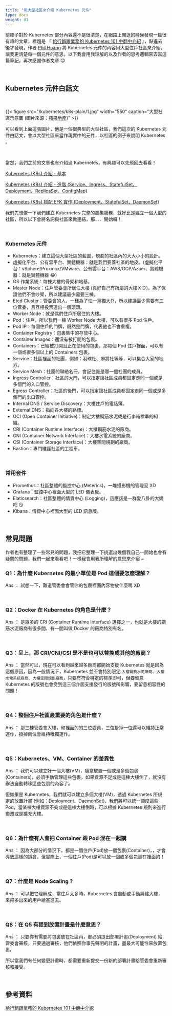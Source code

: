 ```yaml
---
title: "用大型社區來介紹 Kubernetes 元件"
type: docs
weight: 81
---
```


前陣子對於 Kubernetes 部分內容還不是很清楚，在網路上閒逛的時候發現一篇很有趣的文章，標題是 『 [給行銷跟業務的 Kubernetes 101 中翻中介紹](https://blog.pichuang.com.tw/20210111-Kubernetes-for-sales-and-marketing/#%E4%B8%AD%E7%BF%BB%E4%B8%AD%E7%9A%84-Kubernetes-%E7%B5%84%E4%BB%B6%E4%BB%8B%E7%B4%B9) 』，點進去後才發現，作者 [Phil Huang](https://blog.pichuang.com.tw/about/) 將 Kubernetes 元件的內容用大型住戶社區來介紹，讓我更清楚每一個元件的意思，以下我會用我理解的以及作者的思考邏輯來去寫這篇筆記，再次感謝作者文章 😍

<br>

## Kubernetes 元件白話文

<br>

{{< figure src="/kubernetes/k8s-plain/1.jpg" width="550" caption="大型社區示意圖  (圖片來源：[蘋果地產](https://tw.feature.appledaily.com/house/news/article/205878))" >}}

可以看到上面這張圖片，他是一個很典型的大型社區，我們這次的 Kubernetes 元件白話文，會以大型社區來當作現實中的元件，以社區的例子來說明 Kubernetes 。

<br>

當然，我們之前的文章也有介紹過 Kubernetes，有興趣可以先飛回去看看！

[Kubernetes (K8s) 介紹 - 基本](/blog/kubernetes/k8s/)

[Kubernetes (K8s) 介紹 - 進階 (Service、Ingress、StatefulSet、Deployment、ReplicaSet、ConfigMap)](/blog/kubernetes/k8s-advanced/)

[Kubernetes (K8s) 搭配 EFK 實作 (Deployment、StatefulSet、DaemonSet)](/blog/kubernetes/k8s-efk/)

我們先想像一下我們建立 Kubernetes 完整的叢集服務，就好比是建立一個大型的社區，所以以下會將名詞與社區來做連結，那．．．開始囉！

<br>

### Kubernetes 元件

- Kubernetes：建立這個大型社區的藍圖，規劃的社區內的大大小小的設計。
- 虛擬化平台、公有雲平台、實體機器：就是我們要蓋社區的地皮。(虛擬化平台：vSphere/Proxmox/VMware、公有雲平台：AWS/GCP/Azuer、實體機器：就是實體機器 😂)
- OS 作業系統：每棟大樓的骨架和地基。
- Master Node：住戶管委會所居住大樓 (真好自己有所屬的大樓ＸＤ)，為了保證他們不會吵架，所以建議最少需要三棟。
- Etcd Cluster：管委會的人，一樣為了怕一黨獨大(?，所以建議最少需要有三位管委，且互相投票選出一個頭頭。
- Worker Node：就是偶們住戶所居住的大樓。
- Pod：住戶，所以我們一棟 Worker Node 大樓，可以有很多 Pod 住戶。
- Pod IP：每個住戶的門牌，既然是門牌，代表他也不會重複。
- Container Registry：包裹集中的存放中心。
- Container Images：還沒有被打開的包裹。
- Containers：已經被打開且正在使用的包裹，那每個 Pod 住戶裡面，可以有一個或很多個以上的 Containers 包裹。
- Service：社區裡面的社團，例如：羽球社、麻將社等等，可以集合大家的地方。
- Service Mesh：社團的聯絡名冊，會記住誰是哪一個社團的成員。
- Ingress Controller：社區的大門，可以指定讓社區成員都固定走同一個或是多個門的入口管控。
- Egress Controller：社區的後門，可以指定讓社區成員都固定走同一個或是多個門的出口管控。
- Internal DNS / Service Discovery：大樓住戶的電話簿。
- External DNS：指向各大樓的路標。
- OCI (Open Container Initiative)：制定大樓鋼筋水泥或是行李箱標準的組織。
- CRI (Container Runtime Interface)：大樓鋼筋水泥的廠商。
- CNI (Container Network Interface)：大樓水電系統的廠商。
- CSI (Container Storage Interface)：大樓空間規劃的廠商。
- Bastion：專門維護社區的工程車。

<br>

### 常用套件

- Promethus：社區整體的監控中心 (Meterics)，一堆攝影機的管理室 XD
- Grafana：監控中心裡面大型的 LED 儀表板。
- Elaticsearch：社區整體的情資中心 (Logging)，這應該是一群愛八卦的大媽吧 😏
- Kibana：情資中心裡面大型的 LED 訊息版。

<br>

## 常見問題

作者也有整理了一些常見的問題，我把它整理一下挑選出幾個我自己一開始也會有疑問的問題，我們一起來看看吧！一樣我會用我所理解的意思來介紹 ~

### Q1：為什麼 Kubernetes 的最小單位是 Pod 這個要怎麼理解？

Ans ： 試想一下，難道管委會會管你的包裹裡面內容物放什麼嗎 XD

<br>

### Q2：Docker 在 Kubernetes 的角色是什麼？

Ans ： 是眾多的 CRI (Container Runtime Interface) 選擇之一，也就是大樓的鋼筋水泥廠商有很多間，有一間叫做 Docker 的廠商特別有名。

<br>

### Q3：呈上，那 CRI/CNI/CSI 是不是也可以替換成其他的廠商？

Ans ： 當然可以，現在可以看到越來越多廠商都開始支援 Kubernetes 就是因為這個原因，因為一般情況下，Kubernetes 並不會特別限定 `大樓鋼筋水泥廠商`、`大樓水電系統廠商`、`大樓空間規劃廠商`，只要有符合特定的標準即可，但要留意 Kubernetes 的版號也會受到這三個介面支援發行的版號所影響，要留意相容性的問題！

<br>

### Q4：整個住戶社區最重要的角色是什麼？

Ans ： 那三棟管委會大樓，和裡面的的三位委員，三位掛掉一位還可以維持正常運作，掛掉兩位會維持唯獨運作。

<br>

### Q5：Kubernetes、VM、Container 的差異性

Ans ： 我們可以建立好一個大樓(VM)，隨意放置一個或是多個包裹(Containers)，必須手動管理這些包裹，如果資源不足或是這棟大樓倒了，就沒有辦法自動轉移這些包裹的內容了。

但如果是 Kubernetes，我們就可以建立多個大樓(VM)，透過 Kubernetes 所規定的放置計畫 (例如：Deployment、DaemonSet)，我們將可以統一調度這些 Pod，當某棟大樓資源不夠或是這棟大樓倒時，可以根據 Kubernetes 規則來進行搬遷或是擴充大樓。

<br>

### Q6：為什麼有人會把 Container 跟 Pod 混在一起講

Ans ： 因為大部分的情況下，都是一個住戶(Pod)放一個包裹(Container)，，才會導致這樣的誤會。但實際上，一個住戶(Pod)是可以放一個或多個包裹在裡面的！

<br>

### Q7：什麼是 Node Scaling ?

Ans ： 可以把它理解成，當住戶太多時，Kubernetes 會自動或手動興建大樓，來把多出來的用戶給塞進去。

<br>

### Q8：在 Q5 有提到放置計畫是什麼意思？

Ans ： 只要你有需要將包裹放在社區內，都必須提出部署計畫(Deployment) 給管委會審核，只要通過審核，他們依照你事先聲明的計畫，盡最大可能性來放置包裹。

所以當我們有任何變更計畫時，都需要重新提交一份新的部署計畫給管委會重新審核和接受。

<br>

## 參考資料

[給行銷跟業務的 Kubernetes 101 中翻中介紹](https://blog.pichuang.com.tw/20210111-Kubernetes-for-sales-and-marketing/#%E4%B8%AD%E7%BF%BB%E4%B8%AD%E7%9A%84-Kubernetes-%E7%B5%84%E4%BB%B6%E4%BB%8B%E7%B4%B9)
